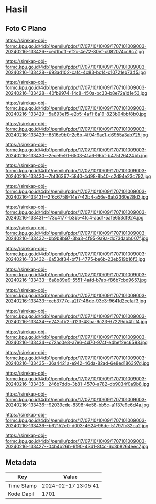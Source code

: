 # Hasil

## Foto C Plano

https://sirekap-obj-formc.kpu.go.id/4db1/pemilu/pdpr/17/07/10/10/09/1707101009003-20240216-133426--ced1bcff-ef2c-4e72-80ef-c082074cc9c7.jpg

https://sirekap-obj-formc.kpu.go.id/4db1/pemilu/pdpr/17/07/10/10/09/1707101009003-20240216-133428--693ad102-caf4-4c83-bc14-c10721eb7345.jpg

https://sirekap-obj-formc.kpu.go.id/4db1/pemilu/pdpr/17/07/10/10/09/1707101009003-20240216-133428--40fb9974-14c8-450a-bc33-b8e72a1d1e53.jpg

https://sirekap-obj-formc.kpu.go.id/4db1/pemilu/pdpr/17/07/10/10/09/1707101009003-20240216-133429--5a693e15-e2b5-4af1-8a19-823b04bbf8b0.jpg

https://sirekap-obj-formc.kpu.go.id/4db1/pemilu/pdpr/17/07/10/10/09/1707101009003-20240216-133429--6516e9b0-2e6b-4f94-9ac1-d6955a3ab725.jpg

https://sirekap-obj-formc.kpu.go.id/4db1/pemilu/pdpr/17/07/10/10/09/1707101009003-20240216-133430--2ece9e91-6503-41a6-96bf-b475f26424bb.jpg

https://sirekap-obj-formc.kpu.go.id/4db1/pemilu/pdpr/17/07/10/10/09/1707101009003-20240216-133430--7bf36367-5840-4d98-8b40-c2d94e23c792.jpg

https://sirekap-obj-formc.kpu.go.id/4db1/pemilu/pdpr/17/07/10/10/09/1707101009003-20240216-133431--2f6c6758-14e7-42b4-a56e-6ab2360e28d3.jpg

https://sirekap-obj-formc.kpu.go.id/4db1/pemilu/pdpr/17/07/10/10/09/1707101009003-20240216-133431--173c4177-b3b5-4fc4-aad1-5afe653df924.jpg

https://sirekap-obj-formc.kpu.go.id/4db1/pemilu/pdpr/17/07/10/10/09/1707101009003-20240216-133432--bb9b8b97-3ba3-4f95-9a9a-dc73dabb007f.jpg

https://sirekap-obj-formc.kpu.go.id/4db1/pemilu/pdpr/17/07/10/10/09/1707101009003-20240216-133432--6a53df34-bf71-4775-be6b-23eb519b16f3.jpg

https://sirekap-obj-formc.kpu.go.id/4db1/pemilu/pdpr/17/07/10/10/09/1707101009003-20240216-133433--6a8b89e9-5551-4afd-b7ab-f86b7cbd9657.jpg

https://sirekap-obj-formc.kpu.go.id/4db1/pemilu/pdpr/17/07/10/10/09/1707101009003-20240216-133433--ecb3777e-a2f7-46de-93c3-9641d2cefaf3.jpg

https://sirekap-obj-formc.kpu.go.id/4db1/pemilu/pdpr/17/07/10/10/09/1707101009003-20240216-133434--e242cfb2-d123-48ba-9c23-67229db4fcf4.jpg

https://sirekap-obj-formc.kpu.go.id/4db1/pemilu/pdpr/17/07/10/10/09/1707101009003-20240216-133434--c72ac0e8-a7e6-4d70-974f-e4bef2ec6598.jpg

https://sirekap-obj-formc.kpu.go.id/4db1/pemilu/pdpr/17/07/10/10/09/1707101009003-20240216-133435--36a4421a-e942-46da-82ad-6e8ed186397d.jpg

https://sirekap-obj-formc.kpu.go.id/4db1/pemilu/pdpr/17/07/10/10/09/1707101009003-20240216-133435--246b7ddb-3b81-4570-a782-db9034f0a9b8.jpg

https://sirekap-obj-formc.kpu.go.id/4db1/pemilu/pdpr/17/07/10/10/09/1707101009003-20240216-133436--92039cde-8398-4e58-bb5c-a1f37e9e6d4a.jpg

https://sirekap-obj-formc.kpu.go.id/4db1/pemilu/pdpr/17/07/10/10/09/1707101009003-20240216-133436--b62152e0-d003-4624-96de-51797fc32ca2.jpg

https://sirekap-obj-formc.kpu.go.id/4db1/pemilu/pdpr/17/07/10/10/09/1707101009003-20240216-133427--04b4b26b-9f90-43d1-8f4c-6c3b8264eec7.jpg


## Metadata

| Key        | Value               |
| ---------- | ------------------- |
| Time Stamp | 2024-02-17 13:05:41 |
| Kode Dapil | 1701                |



